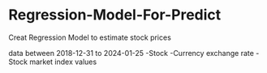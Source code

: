 # Regression-Model-For-Predict
Creat Regression Model to estimate stock prices

data between 2018-12-31 to 2024-01-25
-Stock
-Currency exchange rate
-Stock market index values
